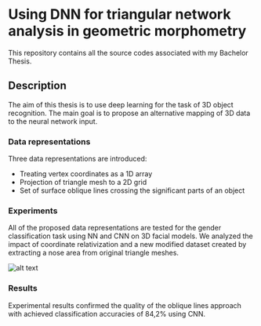 # Using DNN for triangular network analysis in geometric morphometry

This repository contains all the source codes associated with my Bachelor Thesis.

## Description
The aim of this thesis is to use deep learning for the task of 3D object recognition. The main goal is to propose an alternative mapping of 3D data to the neural network input. 

### Data representations
Three data representations are introduced:
* Treating vertex coordinates as a 1D array
* Projection of triangle mesh to a 2D grid
* Set of surface oblique lines crossing the significant parts of an object

### Experiments
All of the proposed data representations are tested for the gender classification task using NN and CNN on 3D facial models. We analyzed the impact of coordinate relativization and a new modified dataset created by extracting a nose area from original triangle meshes.

![alt text](https://github.com/gdvorakova/Using-DNN-for-triangular-network-analysis-in-geometric-morphometry/blob/master/lines.png?raw=true)

### Results 
Experimental results confirmed the quality of the oblique lines approach with achieved classification accuracies of 84,2% using CNN.
